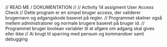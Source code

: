 // READ ME / DOKUMENTATION //
// Activity 14 assigment User Access Check
// Dette program er en simpel bruger access, der validerer brugernavn og adgangskode baseret på regler.
// Programmet skelner også mellem administratorer og normale brugere baseret på bruger id.
// Programmet bruger boolean variabler til at afgøre om adgang skal gives eller ikke
// Ai brugt til sparring med pensum og kommandoer samt debugging
